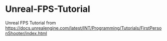 # Unreal-FPS-Tutorial
Unreal FPS Tutorial from https://docs.unrealengine.com/latest/INT/Programming/Tutorials/FirstPersonShooter/index.html

